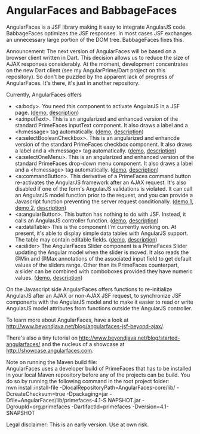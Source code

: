 AngularFaces and BabbageFaces
=============================

AngularFaces is a JSF library making it easy to integrate AngularJS code.
BabbageFaces optimizes the JSF responses. In most cases JSF exchanges an unnecessary large portion of the DOM tree. BabbageFaces fixes this. 

Announcement: The next version of AngularFaces will be based on a browser client written in Dart. This decision allows us to reduce the size of AJAX responses considerably. At the moment, development concentrates on the new Dart client (see my AngularPrime/Dart project on this repository). So don't be puzzled by the apparent lack of progress of AngularFaces. It's there, it's just in another repository.

Currently, AngularFaces offers
<ul>
<li>&lt;a:body&gt;. You need this component to activate AngularJS in a JSF page. 
(<a target="demo" href="http://angularfaces-beyondjava.rhcloud.com/AngularFaces-1/index.jsf">demo</a>, <a target="description" href="http://www.beyondjava.net/blog/started-angularfaces/">description</a>)
</li>
<li>&lt;a:inputText&gt;. This is an angularized and enhanced version of the standard PrimeFaces inputText component. It also draws a label and a &lt;h:message&gt; tag automatically.
(<a target="demo" href="http://angularfaces-beyondjava.rhcloud.com/AngularFaces-2/index.jsf">demo</a>, <a target="description" href="http://www.beyondjava.net/blog/started-angularfaces/">description</a>)</li>
<li>&lt;a:selectBooleanCheckbox&gt;. This is an angularized and enhancde version of the standard PrimeFaces checkbox component. It also draws a label and a &lt;h:message&gt; tag automatically.
(<a target="demo" href="http://angularfaces-beyondjava.rhcloud.com/AngularFaces-4/index.jsf">demo</a>, <a target="description" href="http://www.beyondjava.net/blog/angularfaces-comboboxes-checkboxes-sliders-3d-graphics/">description</a>)</li>
<li>&lt;a:selectOneMenu&gt;. This is an angularized and enhanced version of the standard PrimeFaces drop-down menu component. It also draws a label and a &lt;h:message&gt; tag automatically.
(<a target="demo" href="http://angularfaces-beyondjava.rhcloud.com/AngularFaces-4/index.jsf">demo</a>, <a target="description" href="http://www.beyondjava.net/blog/angularfaces-comboboxes-checkboxes-sliders-3d-graphics/">description</a>)</li>
<li>&lt;a:commandButton&gt;. This derivative of a PrimeFaces command button re-activates the AngularJS framework after an AJAX request. It's also disabled if one of the form's AngularJS validations is violated.
It can call an AngularJS model function prior to the request, and you can provide a Javascript function preventing the server request conditionally.
(<a target="demo" href="http://angularfaces-beyondjava.rhcloud.com/AngularFaces-2/index.jsf">demo 1</a>, <a target="demo" href="http://angularfaces-beyondjava.rhcloud.com/AngularFaces-4/index.jsf">demo 2</a>, <a target="description" href="">description</a>)</li>
<li>&lt;a:angularButton&gt;. This button has nothing to do with JSF. Instead, it calls an AngularJS controller function.
(<a target="demo" href="http://angularfaces-beyondjava.rhcloud.com/AngularFaces-3/index.jsf">demo</a>, <a target="description" href="http://www.beyondjava.net/blog/angularfaces-calling-angularjs-controllers/">description</a>)</li>
<li>&lt;a:dataTable&gt; This is the component I'm currently working on. At present, it's able to display simple data tables with AngularJS support. The table may contain editable fields.
(<a target="demo" href="http://angularfaces-beyondjava.rhcloud.com/AngularFaces-5/index.jsf">demo</a>, <a target="description" href="http://www.beyondjava.net/blog/angularfaces-check-boxes-drop-menus-tables/">description</a>)</li>
<li>&lt;a:slider&gt; The AngularFaces Slider component is a PrimeFaces Slider updating the Angular model when the slider is moved. It also reads the @Min and @Max annotations of the associated input field to get default values of the sliders range. Other than its PrimeFaces counterpart, a:slider can be combined with comboboxes provided they have numeric values.
(<a target="demo" href="http://angularfaces-beyondjava.rhcloud.com/AngularFaces-4/index.jsf">demo</a>, <a target="description" href="http://www.beyondjava.net/blog/angularfaces-comboboxes-checkboxes-sliders-3d-graphics/">description</a>)</li>
</ul>

On the Javascript side AngularFaces offers functions to re-initialize AngularJS after an AJAX or non-AJAX JSF request, to synchronize JSF components with the AngularJS model and to make it easier
to read or write AngularJS model attributes from functions outside the AngularJS controller.  

To learn more about AngularFaces, have a look at http://www.beyondjava.net/blog/angularfaces-jsf-beyond-ajax/.

There's also a tiny tutorial on http://www.beyondjava.net/blog/started-angularfaces/ and the nucleus of a showcase at http://showcase.angularfaces.com.

Note on running the Maven build file:<br>
AngularFaces uses a developer build of PrimeFaces that has to be installed in your local Maven repository before any of the projects can be build. You do so by running the following command in the root project folder:<br>
mvn install:install-file -DlocalRepositoryPath=AngularFaces-core/lib/ -DcreateChecksum=true -Dpackaging=jar -Dfile=AngularFaces/lib/primefaces-4.1-S
NAPSHOT.jar -DgroupId=org.primefaces -DartifactId=primefaces -Dversion=4.1-SNAPSHOT

Legal disclaimer:
This is an early version. Use at own risk.
